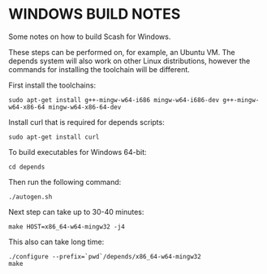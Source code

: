 WINDOWS BUILD NOTES
====================

Some notes on how to build Scash for Windows.

These steps can be performed on, for example, an Ubuntu VM. The depends system
will also work on other Linux distributions, however the commands for
installing the toolchain will be different.

First install the toolchains:

    sudo apt-get install g++-mingw-w64-i686 mingw-w64-i686-dev g++-mingw-w64-x86-64 mingw-w64-x86-64-dev

Install curl that is required for depends scripts:

    sudo apt-get install curl

To build executables for Windows 64-bit:

    cd depends
    
Then run the following command:

    ./autogen.sh

Next step can take up to 30-40 minutes:

    make HOST=x86_64-w64-mingw32 -j4

This also can take long time:

    ./configure --prefix=`pwd`/depends/x86_64-w64-mingw32
    make



